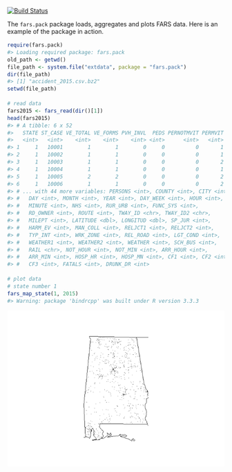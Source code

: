 [![Build Status](https://travis-ci.org/rafal-gl/fars.pack.svg?branch=master)](https://travis-ci.org/rafal-gl/fars.pack)

<!-- README.md is generated from README.Rmd. Please edit that file -->
The `fars.pack` package loads, aggregates and plots FARS data. Here is an example of the package in action.

``` r
require(fars.pack)
#> Loading required package: fars.pack
old_path <- getwd()
file_path <- system.file("extdata", package = "fars.pack")
dir(file_path)
#> [1] "accident_2015.csv.bz2"
setwd(file_path)

# read data
fars2015 <- fars_read(dir()[1])
head(fars2015)
#> # A tibble: 6 x 52
#>   STATE ST_CASE VE_TOTAL VE_FORMS PVH_INVL  PEDS PERNOTMVIT PERMVIT
#>   <int>   <int>    <int>    <int>    <int> <int>      <int>   <int>
#> 1     1   10001        1        1        0     0          0       1
#> 2     1   10002        1        1        0     0          0       1
#> 3     1   10003        1        1        0     0          0       2
#> 4     1   10004        1        1        0     0          0       1
#> 5     1   10005        2        2        0     0          0       2
#> 6     1   10006        1        1        0     0          0       2
#> # ... with 44 more variables: PERSONS <int>, COUNTY <int>, CITY <int>,
#> #   DAY <int>, MONTH <int>, YEAR <int>, DAY_WEEK <int>, HOUR <int>,
#> #   MINUTE <int>, NHS <int>, RUR_URB <int>, FUNC_SYS <int>,
#> #   RD_OWNER <int>, ROUTE <int>, TWAY_ID <chr>, TWAY_ID2 <chr>,
#> #   MILEPT <int>, LATITUDE <dbl>, LONGITUD <dbl>, SP_JUR <int>,
#> #   HARM_EV <int>, MAN_COLL <int>, RELJCT1 <int>, RELJCT2 <int>,
#> #   TYP_INT <int>, WRK_ZONE <int>, REL_ROAD <int>, LGT_COND <int>,
#> #   WEATHER1 <int>, WEATHER2 <int>, WEATHER <int>, SCH_BUS <int>,
#> #   RAIL <chr>, NOT_HOUR <int>, NOT_MIN <int>, ARR_HOUR <int>,
#> #   ARR_MIN <int>, HOSP_HR <int>, HOSP_MN <int>, CF1 <int>, CF2 <int>,
#> #   CF3 <int>, FATALS <int>, DRUNK_DR <int>

# plot data
# state number 1
fars_map_state(1, 2015)
#> Warning: package 'bindrcpp' was built under R version 3.3.3
```

![](README-unnamed-chunk-2-1.png)
